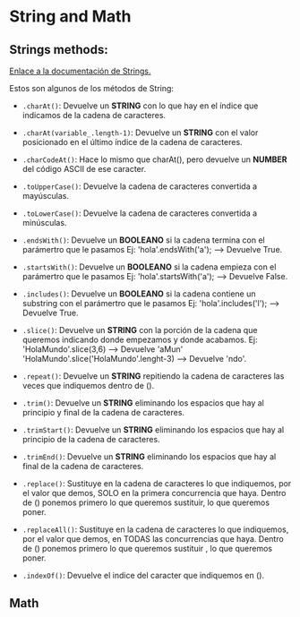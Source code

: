 # String and Math

## Strings methods:

[Enlace a la documentación de Strings.](https://developer.mozilla.org/en-US/docs/Web/JavaScript/Reference/Global_Objects/String)

Estos son algunos de los métodos de String:

- `.charAt()`: Devuelve un **STRING** con lo que hay en el índice que indicamos de la 
cadena de caracteres.

- `.charAt(variable_.length-1)`: Devuelve un **STRING** con el valor posicionado en el último
índice de la cadena de caracteres.

- `.charCodeAt()`: Hace lo mismo que charAt(), pero devuelve un **NUMBER** del código 
ASCII de ese caracter.

- `.toUpperCase()`: Devuelve la cadena de caracteres convertida a mayúsculas.

- `.toLowerCase()`: Devuelve la cadena de caracteres convertida a minúsculas.

- `.endsWith()`: Devuelve un **BOOLEANO** si la cadena termina con el parámertro 
que le pasamos Ej: 'hola'.endsWith('a'); --> Devuelve True.

- `.startsWith()`: Devuelve un **BOOLEANO** si la cadena empieza con el parámertro que le 
pasamos Ej: 'hola'.startsWith('a'); --> Devuelve False.

- `.includes()`: Devuelve un **BOOLEANO** si la cadena contiene un substring con el 
parámertro que le pasamos Ej: 'hola'.includes('l'); --> Devuelve True.

- `.slice()`: Devuelve un **STRING** con la porción de la cadena que queremos indicando
donde empezamos y donde acabamos. 
Ej: 'HolaMundo'.slice(3,6) --> Devuelve 'aMun'
'HolaMundo'.slice('HolaMundo'.lenght-3) --> Devuelve 'ndo'.

- `.repeat()`: Devuelve un **STRING** repitiendo la cadena de caracteres las veces que
indiquemos dentro de ().

- `.trim()`: Devuelve un **STRING** eliminando los espacios que hay al principio y final 
de la cadena de caracteres.

- `.trimStart()`: Devuelve un **STRING** eliminando los espacios que hay al principio de
la cadena de caracteres.

- `.trimEnd()`: Devuelve un **STRING** eliminando los espacios que hay al final de la cadena de caracteres.

- `.replace()`: Sustituye en la cadena de caracteres lo que indiquemos, por el valor que demos,
SOLO en la primera concurrencia que haya. Dentro de () ponemos primero lo que queremos sustituir,
lo que queremos poner.

- `.replaceAll()`: Sustituye en la cadena de caracteres lo que indiquemos, por el valor que demos, 
en TODAS las concurrencias que haya. Dentro de () ponemos primero lo que queremos sustituir , lo que 
queremos poner.

- `.indexOf()`: Devuelve el indice del caracter que indiquemos en ().


## Math
